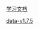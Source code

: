 [学习文档](https://blog.csdn.net/qq_33384402/article/details/109272047)

[data-v1.7.5](https://github.com/hankcs/HanLP/releases)